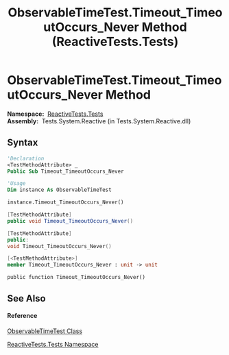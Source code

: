 ﻿---
title: ObservableTimeTest.Timeout_TimeoutOccurs_Never Method  (ReactiveTests.Tests)
TOCTitle: Timeout_TimeoutOccurs_Never Method
ms:assetid: M:ReactiveTests.Tests.ObservableTimeTest.Timeout_TimeoutOccurs_Never
ms:mtpsurl: https://msdn.microsoft.com/en-us/library/reactivetests.tests.observabletimetest.timeout_timeoutoccurs_never(v=VS.103)
ms:contentKeyID: 36619608
ms.date: 06/28/2011
mtps_version: v=VS.103
f1_keywords:
- ReactiveTests.Tests.ObservableTimeTest.Timeout_TimeoutOccurs_Never
dev_langs:
- CSharp
- JScript
- VB
- FSharp
- c++
---

# ObservableTimeTest.Timeout\_TimeoutOccurs\_Never Method

**Namespace:**  [ReactiveTests.Tests](hh289046\(v=vs.103\).md)  
**Assembly:**  Tests.System.Reactive (in Tests.System.Reactive.dll)

## Syntax

``` vb
'Declaration
<TestMethodAttribute> _
Public Sub Timeout_TimeoutOccurs_Never
```

``` vb
'Usage
Dim instance As ObservableTimeTest

instance.Timeout_TimeoutOccurs_Never()
```

``` csharp
[TestMethodAttribute]
public void Timeout_TimeoutOccurs_Never()
```

``` c++
[TestMethodAttribute]
public:
void Timeout_TimeoutOccurs_Never()
```

``` fsharp
[<TestMethodAttribute>]
member Timeout_TimeoutOccurs_Never : unit -> unit 
```

``` jscript
public function Timeout_TimeoutOccurs_Never()
```

## See Also

#### Reference

[ObservableTimeTest Class](hh315045\(v=vs.103\).md)

[ReactiveTests.Tests Namespace](hh289046\(v=vs.103\).md)

